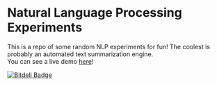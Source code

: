Natural Language Processing Experiments
===

This is a repo of some random NLP experiments for fun!  The coolest is probably an automated text summarization engine.  
You can see a live demo [here](http://nlpsummarize.herokuapp.com/)!

[![Bitdeli Badge](https://d2weczhvl823v0.cloudfront.net/ryan-endacott/nlp/trend.png)](https://bitdeli.com/free "Bitdeli Badge")

